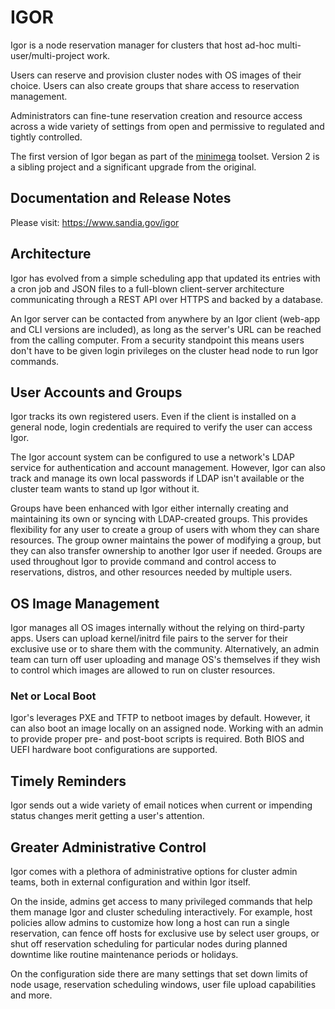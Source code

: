 # IGOR

Igor is a node reservation manager for clusters that host ad-hoc multi-user/multi-project work.

Users can reserve and provision cluster nodes with OS images of their choice. Users can also
create groups that share access to reservation management.

Administrators can fine-tune reservation creation and resource access across a wide variety
of settings from open and permissive to regulated and tightly controlled.

The first version of Igor began as part of the [minimega](https://github.com/sandia-minimega/minimega) 
toolset. Version 2 is a sibling project and a significant upgrade from the original.

## Documentation and Release Notes

Please visit: https://www.sandia.gov/igor

## Architecture
Igor has evolved from a simple scheduling app that updated its entries with a cron job and
JSON files to a full-blown client-server architecture communicating through a REST API over
HTTPS and backed by a database.

An Igor server can be contacted from anywhere by an Igor client (web-app and CLI versions are
included), as long as the server's URL can be reached from the calling computer. From a
security standpoint this means users don't have to be given login privileges on the cluster
head node to run Igor commands.

## User Accounts and Groups
Igor tracks its own registered users. Even if the client is installed on a general node, login
credentials are required to verify the user can access Igor.

The Igor account system can be configured to use a network's LDAP service for authentication
and account management. However, Igor can also track and manage its own local passwords if
LDAP isn't available or the cluster team wants to stand up Igor without it.

Groups have been enhanced with Igor either internally creating and maintaining its own or
syncing with LDAP-created groups. This provides flexibility for any user to create a group
of users with whom they can share resources. The group owner maintains the power of modifying
a group, but they can also transfer ownership to another Igor user if needed. Groups are used
throughout Igor to provide command and control access to reservations, distros, and other
resources needed by multiple users.

## OS Image Management
Igor manages all OS images internally without the relying on third-party apps. Users can upload
kernel/initrd file pairs to the server for their exclusive use or to share them with the
community. Alternatively, an admin team can turn off user uploading and manage OS's themselves
if they wish to control which images are allowed to run on cluster resources.

### Net or Local Boot
Igor's leverages PXE and TFTP to netboot images by default. However, it can also boot an image
locally on an assigned node. Working with an admin to provide proper pre- and post-boot scripts
is required. Both BIOS and UEFI hardware boot configurations are supported.

## Timely Reminders
Igor sends out a wide variety of email notices when current or impending status changes merit
getting a user's attention.

## Greater Administrative Control
Igor comes with a plethora of administrative options for cluster admin teams, both in
external configuration and within Igor itself.

On the inside, admins get access to many privileged commands that help them manage Igor and
cluster scheduling interactively. For example, host policies allow admins to customize how
long a host can run a single reservation, can fence off hosts for exclusive use by select
user groups, or shut off reservation scheduling for particular nodes during planned downtime
like routine maintenance periods or holidays.

On the configuration side there are many settings that set down limits of node usage,
reservation scheduling windows, user file upload capabilities and more.
